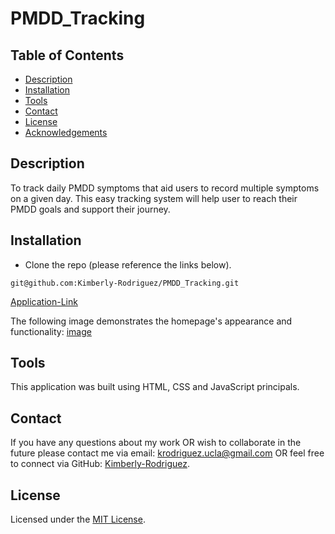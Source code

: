 # PMDD_Tracking

## Table of Contents

* [Description](#description)
* [Installation](#installation)
* [Tools](#tools)
* [Contact](#contact)
* [License](#license)
* [Acknowledgements](#acknowledgements)

## Description

To track daily PMDD symptoms that aid users to record multiple symptoms on a given day. This easy tracking system will help user to reach their PMDD goals and support their journey. 

## Installation

* Clone the repo (please reference the links below).
```
git@github.com:Kimberly-Rodriguez/PMDD_Tracking.git

```

[Application-Link](https://github.com/Kimberly-Rodriguez/PMDD_Tracking.git)


The following image demonstrates the homepage's appearance and functionality:
[image]() 

## Tools

This application was built using HTML, CSS and JavaScript principals. 


## Contact

If you have any questions about my work OR wish to collaborate in the future please contact me via email: krodriguez.ucla@gmail.com OR feel free to connect via GitHub: [Kimberly-Rodriguez](https://github.com/Kimberly-Rodriguez).

## License 

Licensed under the [MIT License](LICENSE).


